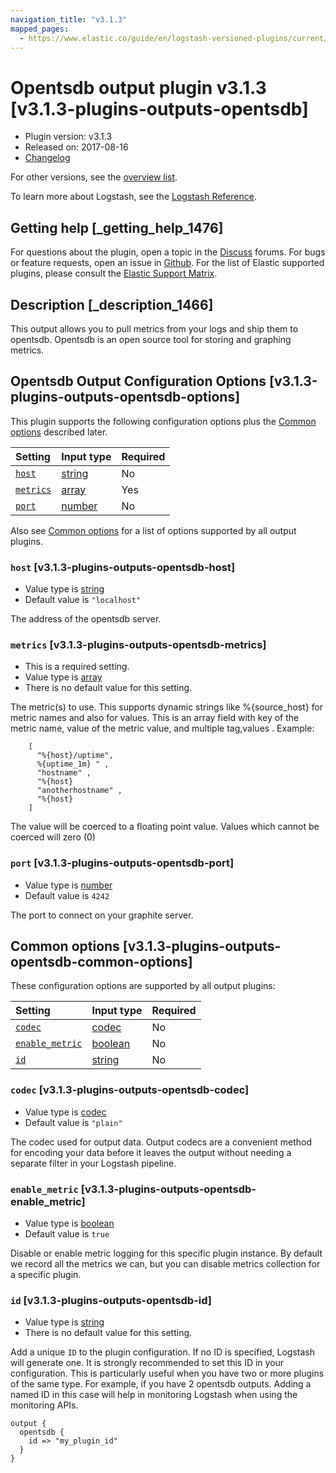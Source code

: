 ```yaml
---
navigation_title: "v3.1.3"
mapped_pages:
  - https://www.elastic.co/guide/en/logstash-versioned-plugins/current/v3.1.3-plugins-outputs-opentsdb.html
---
```


# Opentsdb output plugin v3.1.3 [v3.1.3-plugins-outputs-opentsdb]

* Plugin version: v3.1.3
* Released on: 2017-08-16
* [Changelog](https://github.com/logstash-plugins/logstash-output-opentsdb/blob/v3.1.3/CHANGELOG.md)

For other versions, see the [overview list](output-opentsdb-index.md).

To learn more about Logstash, see the [Logstash Reference](https://www.elastic.co/guide/en/logstash/current/index.html).

## Getting help [_getting_help_1476]

For questions about the plugin, open a topic in the [Discuss](http://discuss.elastic.co) forums. For bugs or feature requests, open an issue in [Github](https://github.com/logstash-plugins/logstash-output-opentsdb). For the list of Elastic supported plugins, please consult the [Elastic Support Matrix](https://www.elastic.co/support/matrix#matrix_logstash_plugins).

## Description [_description_1466]

This output allows you to pull metrics from your logs and ship them to opentsdb. Opentsdb is an open source tool for storing and graphing metrics.

## Opentsdb Output Configuration Options [v3.1.3-plugins-outputs-opentsdb-options]

This plugin supports the following configuration options plus the [Common options](v3-1-3-plugins-outputs-opentsdb.md#v3.1.3-plugins-outputs-opentsdb-common-options) described later.

| Setting | Input type | Required |
| :- | :- | :- |
| [`host`](v3-1-3-plugins-outputs-opentsdb.md#v3.1.3-plugins-outputs-opentsdb-host) | [string](/lsr/value-types.md#string) | No |
| [`metrics`](v3-1-3-plugins-outputs-opentsdb.md#v3.1.3-plugins-outputs-opentsdb-metrics) | [array](/lsr/value-types.md#array) | Yes |
| [`port`](v3-1-3-plugins-outputs-opentsdb.md#v3.1.3-plugins-outputs-opentsdb-port) | [number](/lsr/value-types.md#number) | No |

Also see [Common options](v3-1-3-plugins-outputs-opentsdb.md#v3.1.3-plugins-outputs-opentsdb-common-options) for a list of options supported by all output plugins.

### `host` [v3.1.3-plugins-outputs-opentsdb-host]

* Value type is [string](/lsr/value-types.md#string)
* Default value is `"localhost"`

The address of the opentsdb server.

### `metrics` [v3.1.3-plugins-outputs-opentsdb-metrics]

* This is a required setting.
* Value type is [array](/lsr/value-types.md#array)
* There is no default value for this setting.

The metric(s) to use. This supports dynamic strings like %{source\_host} for metric names and also for values. This is an array field with key of the metric name, value of the metric value, and multiple tag,values . Example:

```
    [
      "%{host}/uptime",
      %{uptime_1m} " ,
      "hostname" ,
      "%{host}
      "anotherhostname" ,
      "%{host}
    ]
```

The value will be coerced to a floating point value. Values which cannot be coerced will zero (0)

### `port` [v3.1.3-plugins-outputs-opentsdb-port]

* Value type is [number](/lsr/value-types.md#number)
* Default value is `4242`

The port to connect on your graphite server.

## Common options [v3.1.3-plugins-outputs-opentsdb-common-options]

These configuration options are supported by all output plugins:

| Setting | Input type | Required |
| :- | :- | :- |
| [`codec`](v3-1-3-plugins-outputs-opentsdb.md#v3.1.3-plugins-outputs-opentsdb-codec) | [codec](/lsr/value-types.md#codec) | No |
| [`enable_metric`](v3-1-3-plugins-outputs-opentsdb.md#v3.1.3-plugins-outputs-opentsdb-enable_metric) | [boolean](/lsr/value-types.md#boolean) | No |
| [`id`](v3-1-3-plugins-outputs-opentsdb.md#v3.1.3-plugins-outputs-opentsdb-id) | [string](/lsr/value-types.md#string) | No |

### `codec` [v3.1.3-plugins-outputs-opentsdb-codec]

* Value type is [codec](/lsr/value-types.md#codec)
* Default value is `"plain"`

The codec used for output data. Output codecs are a convenient method for encoding your data before it leaves the output without needing a separate filter in your Logstash pipeline.

### `enable_metric` [v3.1.3-plugins-outputs-opentsdb-enable_metric]

* Value type is [boolean](/lsr/value-types.md#boolean)
* Default value is `true`

Disable or enable metric logging for this specific plugin instance. By default we record all the metrics we can, but you can disable metrics collection for a specific plugin.

### `id` [v3.1.3-plugins-outputs-opentsdb-id]

* Value type is [string](/lsr/value-types.md#string)
* There is no default value for this setting.

Add a unique `ID` to the plugin configuration. If no ID is specified, Logstash will generate one. It is strongly recommended to set this ID in your configuration. This is particularly useful when you have two or more plugins of the same type. For example, if you have 2 opentsdb outputs. Adding a named ID in this case will help in monitoring Logstash when using the monitoring APIs.

```
output {
  opentsdb {
    id => "my_plugin_id"
  }
}
```
